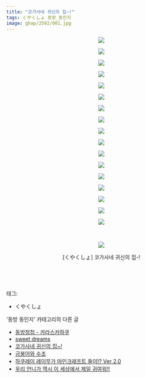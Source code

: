 ```yaml
---
title: "코가사네 귀신의 집~!"
tags: くやくしょ 동방_동인지
image: ghap/2592/001.jpg
---
```

<div class="article">
<p style="text-align: center; clear: none; float: none;"><img src="{{ site.nasurl }}/ghap/2592/001.jpg"/></p>
<p style="text-align: center; clear: none; float: none;"><img src="{{ site.nasurl }}/ghap/2592/002.jpg"/></p>
<p style="text-align: center; clear: none; float: none;"><img src="{{ site.nasurl }}/ghap/2592/003.jpg"/></p>
<p style="text-align: center; clear: none; float: none;"><img src="{{ site.nasurl }}/ghap/2592/004.jpg"/></p>
<p style="text-align: center; clear: none; float: none;"><img src="{{ site.nasurl }}/ghap/2592/005.jpg"/></p>
<p style="text-align: center; clear: none; float: none;"><img src="{{ site.nasurl }}/ghap/2592/006.jpg"/></p>
<p style="text-align: center; clear: none; float: none;"><img src="{{ site.nasurl }}/ghap/2592/007.jpg"/></p>
<p style="text-align: center; clear: none; float: none;"><img src="{{ site.nasurl }}/ghap/2592/008.jpg"/></p>
<p style="text-align: center; clear: none; float: none;"><img src="{{ site.nasurl }}/ghap/2592/009.jpg"/></p>
<p style="text-align: center; clear: none; float: none;"><img src="{{ site.nasurl }}/ghap/2592/010.jpg"/></p>
<p style="text-align: center; clear: none; float: none;"><img src="{{ site.nasurl }}/ghap/2592/011.jpg"/></p>
<p style="text-align: center; clear: none; float: none;"><img src="{{ site.nasurl }}/ghap/2592/012.jpg"/></p>
<p style="text-align: center; clear: none; float: none;"><img src="{{ site.nasurl }}/ghap/2592/013.jpg"/></p>
<p style="text-align: center; clear: none; float: none;"><img src="{{ site.nasurl }}/ghap/2592/014.jpg"/></p>
<p style="text-align: center; clear: none; float: none;"><img src="{{ site.nasurl }}/ghap/2592/015.jpg"/></p>
<p style="text-align: center; clear: none; float: none;"><img src="{{ site.nasurl }}/ghap/2592/016.jpg"/></p>
<p style="text-align: center; clear: none; float: none;"><img src="{{ site.nasurl }}/ghap/2592/017.jpg"/></p>
<p style="text-align: center; clear: none; float: none;"><br/></p>
<p style="text-align: center; clear: none; float: none;"><img src="{{ site.nasurl }}/ghap/2592/018.jpg"/></p>
<p style="text-align: center; clear: none; float: none;">[くやくしょ] 코가사네 귀신의 집-!</p>
<p style="text-align: center; clear: none; float: none;"><br/></p>
<p><br/></p>
</div><div class="tagTrail">
<p>태그: </p>
<ul>
<li>くやくしょ</li>
</ul>
</div><div class="another">
<p>'동방 동인지' 카테고리의 다른 글</p>
<ul>
<li><a href="/2016-10-15-ghap_2594">동방청첩 - 카라스카하쿠</a></li>
<li><a href="/2016-10-15-ghap_2593">sweet dreams</a></li>
<li><a href="/2016-10-15-ghap_2592">코가사네 귀신의 집~!</a></li>
<li><a href="/2016-10-15-ghap_2590">금붕어와 수조</a></li>
<li><a href="/2016-10-15-ghap_2589">하쿠레이 레이무가 마인크래프트 들이!? Ver 2.0</a></li>
<li><a href="/2016-10-14-ghap_2588">우리 언니가 역시 이 세상에서 제일 귀여워!!</a></li>
</ul>
</div><div class="cb_module cb_fluid">
<div class="cb_wrt cb_profile">
</div><!-- commentList close -->
</div>